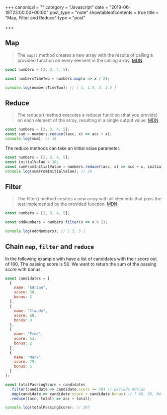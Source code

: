 +++
canonical = ""
category = "Javascript"
date = "2019-06-18T23:00:00+00:00"
post_type = "note"
showtableofcontents = true
title = "Map, Filter and Reduce"
type = "post"

+++
## Map

> The `map()` method creates a new array with the results of calling a provided function on every element in the calling array. [MDN](https://developer.mozilla.org/en-US/docs/Web/JavaScript/Reference/Global_Objects/Array/map)

```js
const numbers = [2, 3, 4, 5];

const numbersTimeTwo = numbers.map(x => x / 2);

console.log(numbersTimeTwo); // [ 1, 1.5, 2, 2.5 ]
```

## Reduce

> The reduce() method executes a reducer function (that you provide) on each element of the array, resulting in a single output value. [MDN](https://developer.mozilla.org/en-US/docs/Web/JavaScript/Reference/Global_Objects/Array/reduce)

```js
const numbers = [2, 3, 4, 5];
const sum = numbers.reduce((acc, x) => acc + x);
console.log(sum); // 14
```

The reduce methods can take an initial value parameter.

```js
const numbers = [2, 3, 4, 5];
const initialValue = 10;
const sumFromInitialValue = numbers.reduce((acc, x) => acc + x, initialValue);
console.log(sumFromInitialValue); // 24
```

## Filter

> The filter() method creates a new array with all elements that pass the test implemented by the provided function. [MDN](https://developer.mozilla.org/en-US/docs/Web/JavaScript/Reference/Global_Objects/Array/filter)

```js
const numbers = [2, 3, 4, 5];

const oddNumbers = numbers.filter(x => x % 2);

console.log(oddNumbers); // [ 3, 5 ]
```

## Chain `map`, `filter` and `reduce`

In the following example with have a list of candidates with their score out of 100, The passing score is 50. We want to return the sum of the passing score with bonus.

```js
const candidates = [
  {
    name: "Adrian",
    score: 30,
    bonus: 2
  },
  {
    name: "Claude",
    score: 60,
    bonus: 8
  },
  {
    name: "Fred",
    score: 53,
    bonus: 2
  },
  {
    name: "Mark",
    score: 79,
    bonus: 5
  }
];

const totalPassingScore = candidates
  .filter(candidate => candidate.score >= 50) // Exclude Adrian
  .map(candidate => candidate.score + candidate.bonus) // [ 68, 55, 84 ]
  .reduce((acc, total) => acc + total);

console.log(totalPassingScore); // 207
```